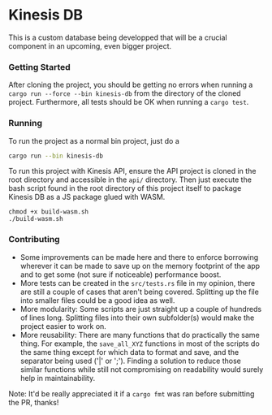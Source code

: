 # Kinesis DB

This is a custom database being developped that will be a crucial component in an upcoming, even
bigger project.

### Getting Started

After cloning the project, you should be getting no errors when running a `cargo run --force --bin kinesis-db` from the
directory of the cloned project. Furthermore, all tests should be OK when running a `cargo test`.

### Running

To run the project as a normal bin project, just do a

```bash
cargo run --bin kinesis-db
```

To run this project with Kinesis API, ensure the API project is cloned in the root directory and accessible in the
`api/` directory. Then just execute the bash script found in the root directory of this project itself to package
Kinesis DB as a JS package glued with WASM.

```
chmod +x build-wasm.sh
./build-wasm.sh
```

### Contributing

- Some improvements can be made here and there to enforce borrowing wherever it can be made to
  save up on the memory footprint of the app and to get some (not sure if noticeable) performance boost.
- More tests can be created in the `src/tests.rs` file in my opinion, there are still a couple of
  cases that aren't being covered. Splitting up the file into smaller files could be a good idea as well.
- More modularity: Some scripts are just straight up a couple of hundreds of lines long. Splitting files
  into their own subfolder(s) would make the project easier to work on.
- More reusability: There are many functions that do practically the same thing. For example, the
  `save_all_XYZ` functions in most of the scripts do the same thing except for which data to format and save,
  and the separator being used ('|' or ';'). Finding a solution to reduce those similar functions while still
  not compromising on readability would surely help in maintainability.

Note: It'd be really appreciated it if a `cargo fmt` was ran before submitting the PR, thanks!
